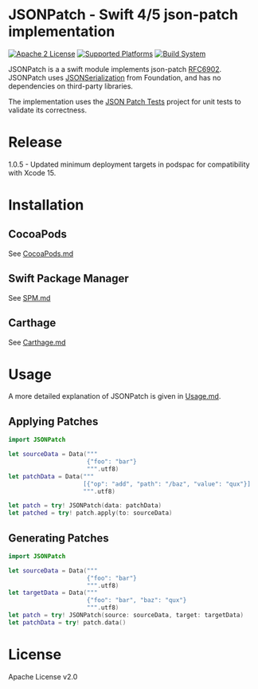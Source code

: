 # JSONPatch - Swift 4/5 json-patch implementation
[![Apache 2 License](https://img.shields.io/badge/license-Apache%202-blue.svg)](https://opensource.org/licenses/Apache-2.0)
[![Supported Platforms](https://img.shields.io/badge/platform-ios%20%7C%20macos%20%7C%20tvos-lightgrey.svg)](http://developer.apple.com)
[![Build System](https://img.shields.io/badge/dependency%20management-spm%20%7C%20cocoapods-yellow.svg)](https://swift.org/package-manager/)

JSONPatch is a a swift module implements json-patch [RFC6902](https://tools.ietf.org/html/rfc6902). JSONPatch uses [JSONSerialization](https://developer.apple.com/documentation/foundation/jsonserialization) from Foundation, and has no dependencies on third-party libraries.

The implementation uses the [JSON Patch Tests](https://github.com/json-patch/json-patch-tests) project for unit tests to validate its correctness.

# Release
1.0.5 - Updated minimum deployment targets in podspac for compatibility with Xcode 15.

# Installation

## CocoaPods
See [CocoaPods.md](Docs/CocoaPods.md)

## Swift Package Manager
See [SPM.md](Docs/SPM.md)

## Carthage
See [Carthage.md](Docs/Carthage.md)

# Usage

A more detailed explanation of JSONPatch is given in [Usage.md](Docs/Usage.md).

## Applying Patches
```swift
import JSONPatch

let sourceData = Data("""
                      {"foo": "bar"}
                      """.utf8)
let patchData = Data("""
                     [{"op": "add", "path": "/baz", "value": "qux"}]
                     """.utf8)

let patch = try! JSONPatch(data: patchData)
let patched = try! patch.apply(to: sourceData)
```

## Generating Patches
```swift
import JSONPatch

let sourceData = Data("""
                      {"foo": "bar"}
                      """.utf8)
let targetData = Data("""
                      {"foo": "bar", "baz": "qux"}
                      """.utf8)
let patch = try! JSONPatch(source: sourceData, target: targetData)
let patchData = try! patch.data()
```

# License

Apache License v2.0
